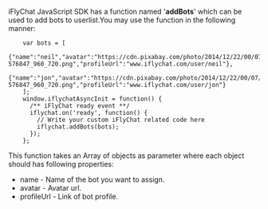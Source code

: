 iFlyChat JavaScript SDK has a function named '**addBots**' which can be used to add bots to userlist.You may use the function in the following manner:
~~~
    var bots = [
    {"name":"neil","avatar":"https://cdn.pixabay.com/photo/2014/12/22/00/07/tree-576847_960_720.png","profileUrl":"www.iflychat.com/user/neil"},
    {"name":"jon","avatar":"https://cdn.pixabay.com/photo/2014/12/22/00/07/tree-576847_960_720.png","profileUrl":"www.iflychat.com/user/jon"}
    ];
    window.iflychatAsyncInit = function() {
      /** iFlyChat ready event **/
      iflychat.on('ready', function() {
        // Write your custom iFlyChat related code here
        iflychat.addBots(bots);
      });
    };
~~~

This function takes an Array of objects as parameter where each object should has following properties:

* name - Name of the bot you want to assign.
* avatar - Avatar url.
* profileUrl - Link of bot profile.